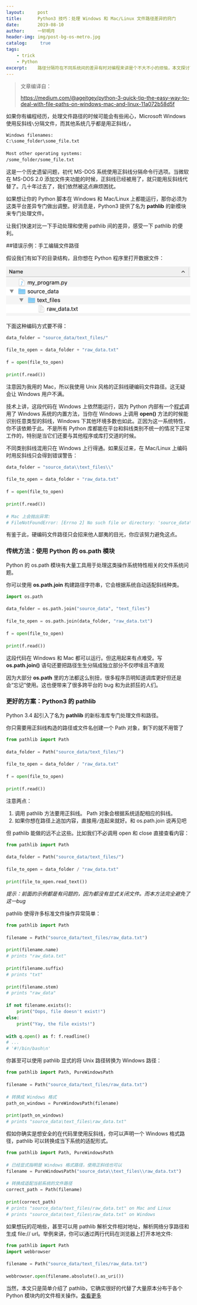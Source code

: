 ```yaml
---
layout:     post
title:      Python3 技巧：处理 Windows 和 Mac/Linux 文件路径差异的窍门
date:       2019-08-10
author:     一轩明月
header-img: img/post-bg-os-metro.jpg
catalog: 	 true
tags:
    - trick
    - Python
excerpt:    路径分隔符在不同系统间的差异有时对编程来讲是个不大不小的烦恼，本文探讨了传统 os.path 模块和解决方案，并给出了更好的路径编码方式——使用 pathlib 模块
---
```


> 文章编译自：
>
> https://medium.com/@ageitgey/python-3-quick-tip-the-easy-way-to-deal-with-file-paths-on-windows-mac-and-linux-11a072b58d5f

如果你有编程经历，处理文件路径的时候可能会有些闹心，Microsoft Windows 使用反斜线`\`分隔文件，而其他系统几乎都是用正斜线`/`。

```bash
Windows filenames:
C:\some_folder\some_file.txt

Most other operating systems:
/some_folder/some_file.txt
```

这是一个历史遗留问题，初代 MS-DOS 系统使用正斜线分隔命令行选项。当微软在 MS-DOS 2.0 添加文件夹功能的时候，正斜线已经被用了，就只能用反斜线代替了。几十年过去了，我们依然被这点麻烦困扰。

如果想让你的 Python 脚本在 Windows 和 Mac/Linux 上都能运行，那你必须为这类平台差异专门做出调整。好消息是，Python3 提供了名为 **pathlib** 的新模块来专门处理文件。

让我们快速对比一下手动处理和使用 pathlib 间的差异，感受一下 pathlib 的便利。

##错误示例：手工编辑文件路径 

假设我们有如下的目录结构，且你想在 Python 程序里打开数据文件：

![]( https://raw.githubusercontent.com/LibertyDream/diy_img_host/master/img/2019-08-10__eg_dir.png)

下面这种编码方式要不得：

```python
data_folder = "source_data/text_files/"

file_to_open = data_folder + "raw_data.txt"

f = open(file_to_open)

print(f.read())
```

注意因为我用的 Mac，所以我使用 Unix 风格的正斜线硬编码文件路径。这无疑会让 Windows 用户不满。

技术上讲，这段代码在 Windows 上依然能运行，因为 Python 内部有一个[程式](https://docs.python.org/3/library/os.html#os.altsep)调用了 Windows 系统的内置方法，当你在 Windows 上调用 **open()** 方法的时候能识别任意类型的斜线，Windows 下其他环境多数也如此。正因为这一系统特性，你不该依赖于此。不是所有 Python 库都能在平台和斜线类别不统一的情况下正常工作的，特别是当它们还要与其他程序或库打交道的时候。

不同类别斜线混用只在 Windows 上行得通。如果反过来，在 Mac/Linux 上编码时用反斜线只会得到错误警告：

```python
data_folder = "source_data\\text_files\\"

file_to_open = data_folder + "raw_data.txt"

f = open(file_to_open)

print(f.read())

# Mac 上会抛出异常:
# FileNotFoundError: [Errno 2] No such file or directory: 'source_data\\text_files\\raw_data.txt'
```

有鉴于此，硬编码文件路径只会招来他人鄙夷的目光，你应该努力避免这点。

### 传统方法：使用 Python 的 os.path 模块

Python 的 os.path 模块有大量工具用于处理这类操作系统特性相关的文件系统问题。

你可以使用 **os.path.join** 构建路径字符串，它会根据系统自动适配斜线种类。

```python
import os.path

data_folder = os.path.join("source_data", "text_files")

file_to_open = os.path.join(data_folder, "raw_data.txt")

f = open(file_to_open)

print(f.read())
```

这段代码在 Windows 和 Mac 都可以运行。但这用起来有点难受。写 **os.path.join()** 语句还要把路径生生分隔成独立部分不仅啰嗦且不直观

因为大部分 **os.path** 里的方法都这么别扭，很多程序员明知道调库更好但还是会“忘记”使用。这也便带来了很多跨平台的 bug 和为此抓狂的人们。

### 更好的方案：Python3 的 pathlib

Python 3.4 起引入了名为 **pathlib** 的新标准库专门处理文件和路径。

你只需要用正斜线构造的路径或文件名创建一个 Path 对象，剩下的就不用管了

```python
from pathlib import Path

data_folder = Path("source_data/text_files/")

file_to_open = data_folder / "raw_data.txt"

f = open(file_to_open)

print(f.read())
```

注意两点：

1. 调用 pathlib 方法要用正斜线。 Path 对象会根据系统适配相应的斜线。
2. 如果你想在路径上追加内容，直接用`/`连起来就好。和 os.path.join 说再见吧

但 pathlib 能做的远不止这些。比如我们不必调用 open 和 close 直接查看内容：

```python
from pathlib import Path

data_folder = Path("source_data/text_files/")

file_to_open = data_folder / "raw_data.txt"

print(file_to_open.read_text())
```

_提示：前面的示例都是有问题的，因为都没有显式关闭文件。而本方法完全避免了这一bug_

pathlib 使得许多标准文件操作异常简单：

```python
from pathlib import Path

filename = Path("source_data/text_files/raw_data.txt")

print(filename.name)
# prints "raw_data.txt"

print(filename.suffix)
# prints "txt"

print(filename.stem)
# prints "raw_data"

if not filename.exists():
    print("Oops, file doesn't exist!")
else:
    print("Yay, the file exists!")
    
with q.open() as f: f.readline()
# ...
# '#!/bin/bash\n'
```

你甚至可以使用 pathlib 显式的将 Unix 路径转换为 Windows 路径：

```python
from pathlib import Path, PureWindowsPath

filename = Path("source_data/text_files/raw_data.txt")

# 转换成 Windows 格式
path_on_windows = PureWindowsPath(filename)

print(path_on_windows)
# prints "source_data\text_files\raw_data.txt"
```

假如你确实是想安全的在代码里使用反斜线，你可以声明一个 Windows 格式路径，pathlib 可以转换成当下系统的适配形式。

```python
from pathlib import Path, PureWindowsPath

# 已经显式指明是 Windows 格式路径，使用正斜线也可以
filename = PureWindowsPath("source_data\\text_files\\raw_data.txt")

# 转换成适配当前系统的文件路径
correct_path = Path(filename)

print(correct_path)
# prints "source_data/text_files/raw_data.txt" on Mac and Linux
# prints "source_data\text_files\raw_data.txt" on Windows
```

如果想玩的花哨些，甚至可以用 pathlib 解析文件相对地址，解析网络分享路径和生成 file:// url。举例来讲，你可以通过两行代码在浏览器上打开本地文件:

```python
from pathlib import Path
import webbrowser

filename = Path("source_data/text_files/raw_data.txt")

webbrowser.open(filename.absolute().as_uri())
```

当然，本文只是简单介绍了 pathlib，它确实很好的代替了大量原本分布于各个 Python 模块内的文件相关操作。[查看更多](https://docs.python.org/3/library/pathlib.html)